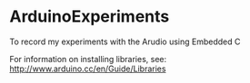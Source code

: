 # ArduinoExperiments
To record my experiments with the Arudio using Embedded C

For information on installing libraries, see: http://www.arduino.cc/en/Guide/Libraries
